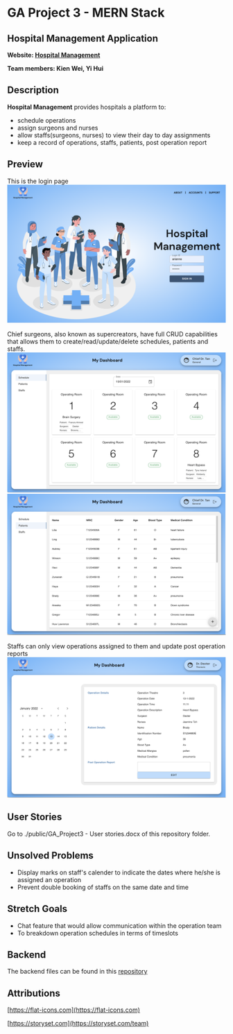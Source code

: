 # GA Project 3 - MERN Stack

## Hospital Management Application
**Website: [Hospital Management](https://hospital-management-fe.herokuapp.com/)**

**Team members: Kien Wei, Yi Hui**

## Description

**Hospital Management** provides hospitals a platform to:

- schedule operations
- assign surgeons and nurses
- allow staffs(surgeons, nurses) to view their day to day assignments
- keep a record of operations, staffs, patients, post operation report

## Preview
This is the login page
![Login Page](./public/login-page.png)

Chief surgeons, also known as supercreators, have full CRUD capabilities that allows them to create/read/update/delete schedules, patients and staffs.
![Schedule Page](./public/chief-schedule-page.png)
![Patient List Page](./public/chief-patients-page.png)

Staffs can only view operations assigned to them and update post operation reports
![Assignment Page1](./public/surgeon-page.png)

## User Stories
Go to ./public/GA_Project3 - User stories.docx of this repository folder.

## Unsolved Problems
- Display marks on staff's calender to indicate the dates where he/she is assigned an operation
- Prevent double booking of staffs on the same date and time

## Stretch Goals
- Chat feature that would allow communication within the operation team
- To breakdown operation schedules in terms of timeslots

## Backend
The backend files can be found in this [repository](https://github.com/yihuitham/GA-Project3-BackEnd)

## Attributions
[https://flat-icons.com](https://flat-icons.com)

[https://storyset.com](https://storyset.com/team)

